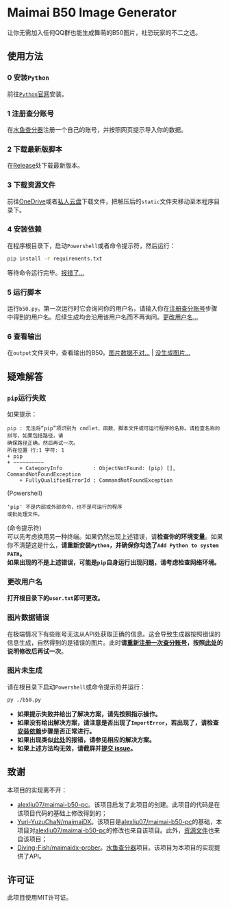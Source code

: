 # Maimai B50 Image Generator

让你无需加入任何QQ群也能生成舞萌的B50图片，社恐玩家的不二之选。  

## 使用方法

### 0 安装`Python`
前往[`Python`官网](https://www.python.org/)安装。

### 1 注册查分账号
在[水鱼查分器](https://www.diving-fish.com/maimaidx/prober/)注册一个自己的账号，并按照网页提示导入你的数据。

### 2 下载最新版脚本
在[Release](https://github.com/nhdsd/maimai-b50-image-generator)处下载最新版本。

### 3 下载资源文件
前往[OneDrive](https://yuzuai-my.sharepoint.com/:u:/g/personal/yuzuchan_yuzuai_onmicrosoft_com/EaS3jPYdMwxGiU3V_V64nRIBk6QA5Gdhs2TkJQ2bLssxbw?e=Mm6cWY)或者[私人云盘](https://share.yuzuchan.moe/d/aria/Resource.zip?sign=LOqwqDVm95dYnkEDYKX2E-VGj0xc_JxrsFnuR1BcvtI=:0)下载文件，把解压后的`static`文件夹移动至本程序目录下。

### 4 安装依赖
在程序根目录下，启动`Powershell`或者命令提示符，然后运行：
```bash
pip install -r requirements.txt
```
等待命令运行完毕。[报错了...](#pip运行失败)

### 5 运行脚本
运行`b50.py`。第一次运行时它会询问你的用户名，请输入你在[注册查分账号](#1-注册查分账号)步骤中得到的用户名。后续生成均会沿用该用户名而不再询问。[更改用户名...](#更改用户名)

### 6 查看输出
在`output`文件夹中，查看输出的B50。[图片数据不对...](#图片数据错误) | [没生成图片...](#图片未生成)

## 疑难解答

### `pip`运行失败

如果提示：
```
pip : 无法将“pip”项识别为 cmdlet、函数、脚本文件或可运行程序的名称。请检查名称的拼写，如果包括路径，请
确保路径正确，然后再试一次。
所在位置 行:1 字符: 1
+ pip
+ ~~~~~~~~~~
    + CategoryInfo          : ObjectNotFound: (pip) [], CommandNotFoundException
    + FullyQualifiedErrorId : CommandNotFoundException
```
(Powershell)  
```
'pip' 不是内部或外部命令，也不是可运行的程序
或批处理文件。
```
(命令提示符)  
可以先考虑换用另一种终端。如果仍然出现上述错误，请**检查你的环境变量**。如果你不清楚这是什么，**请重新安装`Python`，并确保你勾选了`Add Python to system PATH`。**  
**如果出现的不是上述错误，可能是`pip`自身运行出现问题，请考虑检查网络环境。**

### 更改用户名
**打开根目录下的`user.txt`即可更改。**

### 图片数据错误
在极端情况下有些账号无法从API处获取正确的信息。这会导致生成器按照错误的信息生成，自然得到的是错误的图片。此时**请[重新注册一次查分账号](#1-注册查分账号)，按照[此处](#更改用户名)的说明修改后再试一次**。

### 图片未生成
请在根目录下启动`Powershell`或命令提示符并运行：
```bash
py ./b50.py
```
- **如果提示失败并给出了解决方案，请先按照指示操作。**
- **如果没有给出解决方案，请注意是否出现了`ImportError`，若出现了，请检查[安装依赖](#4-安装依赖)步骤是否正常进行。**
- **如果出现类似[此处](#pip运行失败)的报错，请参见相应的解决方案。**
- **如果上述方法均无效，请截屏并[提交 issue](https://github.com/nhdsd/maimai-b50-image-generator/issues/new)。**

## 致谢

本项目的实现离不开：
- [alexliu07/maimai-b50-pc](https://github.com/alexliu07/maimai-b50-pc)。该项目启发了此项目的创建。此项目的代码是在该项目代码的基础上修改得到的；
- [Yuri-YuzuChaN/maimaiDX](https://github.com/Yuri-YuzuChaN/maimaiDX)。该项目是[alexliu07/maimai-b50-pc](https://github.com/alexliu07/maimai-b50-pc)的基础，本项目对[alexliu07/maimai-b50-pc](https://github.com/alexliu07/maimai-b50-pc)的修改也来自该项目。此外，[资源文件](#3-下载资源文件)也来自该项目；
- [Diving-Fish/maimaidx-prober](https://github.com/Diving-Fish/maimaidx-prober)。[水鱼查分器](https://www.diving-fish.com/maimaidx/prober/)项目。该项目为本项目的实现提供了API。

## 许可证

此项目使用MIT许可证。